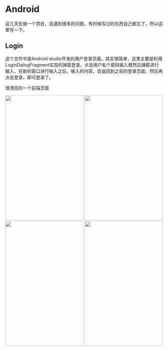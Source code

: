 # Android

这几天在做一个项目，会遇到很多的问题，有时候写过的东西自己都忘了，所以这里写一下。

## Login 
这个文件中是Android studio开发的用户登录页面，其实很简单，这里主要是利用LoginDailogFragment实现的弹窗登录，点击用户名个密码输入框然后弹窗进行输入，在新的窗口进行输入之后，输入的内容，会返回到之前的登录页面，然后再点击登录，即可登录了。

很漂亮的一个前端页面
<div align="center">
<img width="250" height="400" src="https://github.com/wenboi/Android/raw/master/Login/image/1.png"/>
<img width="250" height="400" src="https://github.com/wenboi/Android/raw/master/Login/image/2.png"/>
<img width="250" height="400" src="https://github.com/wenboi/Android/raw/master/Login/image/3.png"/>
<img width="250" height="400" src="https://github.com/wenboi/Android/raw/master/Login/image/4.png"/>

</div>


